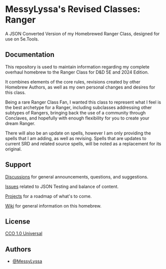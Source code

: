 # MessyLyssa's Revised Classes: Ranger

A JSON Converted Version of my Homebrewed Ranger Class, designed for use on 5e.Tools.

## Documentation

This repository is used to maintain information regarding my complete overhaul homebrew to the Ranger Class for D&D 5E and 2024 Edition.

It combines elements of the core rules, revisions created by other Homebrew Authors, as well as my own personal changes and desires for this class.

Being a rare Ranger Class Fan, I wanted this class to represent what I feel is the best archetype for a Ranger, including subclasses addressing other subtypes of Rangers, bringing back the use of a community through Conclaves, and hopefully with enough flexibility for you to create your dream Ranger.

There will also be an update on spells, however I am only providing the spells that I am adding, as well as revising. Spells that are updates to current SRD and related source spells, will be noted as a replacement for its original.

## Support

[Discussions](https://github.com/MessyLyssa/homebrew-RevisedRanger/discussions) for general announcements, questions, and suggestions.

[Issues](https://github.com/MessyLyssa/homebrew-RevisedRanger/issues) related to JSON Testing and balance of content.

[Projects](https://github.com/users/MessyLyssa/projects/1) for a roadmap of what's to come.

[Wiki](https://github.com/MessyLyssa/homebrew-RevisedRanger/wiki) for general information on this homebrew.

## License

[CCO 1.0 Universal](https://choosealicense.com/licenses/cc0-1.0/)


## Authors

- [@MessyLyssa](https://www.github.com/MessyLyssa)

